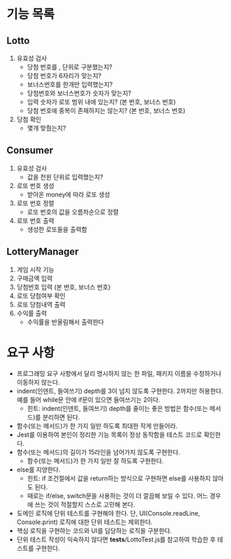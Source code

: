 # 기능 목록

## Lotto

1. 유효성 검사
   - 당첨 번호를 , 단위로 구분했는지?
   - 당첨 번호가 6자리가 맞는지?
   - 보너스번호를 한개만 입력했는지?
   - 당첨번호와 보너스번호가 숫자가 맞는지?
   - 입력 숫자가 로또 범위 내에 있는지? (본 번호, 보너스 번호)
   - 당첨 번호에 중복이 존재하지는 않는지? (본 번호, 보너스 번호)
2. 당첨 확인
   - 몇개 맞췄는지?

## Consumer

1. 유효성 검사
   - 값을 천원 단위로 입력했는지?
2. 로또 번호 생성
   - 받아온 money에 따라 로또 생성
3. 로또 번호 정렬
   - 로또 번호의 값을 오름차순으로 정렬
4. 로또 번호 출력
   - 생성한 로또들을 출력함

## LotteryManager

1. 게임 시작 기능
2. 구매금액 입력
3. 당첨번호 입력 (본 번호, 보너스 번호)
4. 로또 당첨여부 확인
5. 로또 당첨내역 출력
6. 수익률 출력
   - 수익률을 반올림해서 출력한다

# 요구 사항

- 프로그래밍 요구 사항에서 달리 명시하지 않는 한 파일, 패키지 이름을 수정하거나 이동하지 않는다.
- indent(인덴트, 들여쓰기) depth를 3이 넘지 않도록 구현한다. 2까지만 허용한다. 예를 들어 while문 안에 if문이 있으면 들여쓰기는 2이다.
  - 힌트: indent(인덴트, 들여쓰기) depth를 줄이는 좋은 방법은 함수(또는 메서드)를 분리하면 된다.
- 함수(또는 메서드)가 한 가지 일만 하도록 최대한 작게 만들어라.
- Jest를 이용하여 본인이 정리한 기능 목록이 정상 동작함을 테스트 코드로 확인한다.
- 함수(또는 메서드)의 길이가 15라인을 넘어가지 않도록 구현한다.
  - 함수(또는 메서드)가 한 가지 일만 잘 하도록 구현한다.
- else를 지양한다.
  - 힌트: if 조건절에서 값을 return하는 방식으로 구현하면 else를 사용하지 않아도 된다.
  - 때로는 if/else, switch문을 사용하는 것이 더 깔끔해 보일 수 있다. 어느 경우에 쓰는 것이 적절할지 스스로 고민해 본다.
- 도메인 로직에 단위 테스트를 구현해야 한다. 단, UI(Console.readLine, Console.print) 로직에 대한 단위 테스트는 제외한다.
- 핵심 로직을 구현하는 코드와 UI를 담당하는 로직을 구분한다.
- 단위 테스트 작성이 익숙하지 않다면 **tests**/LottoTest.js를 참고하여 학습한 후 테스트를 구현한다.
